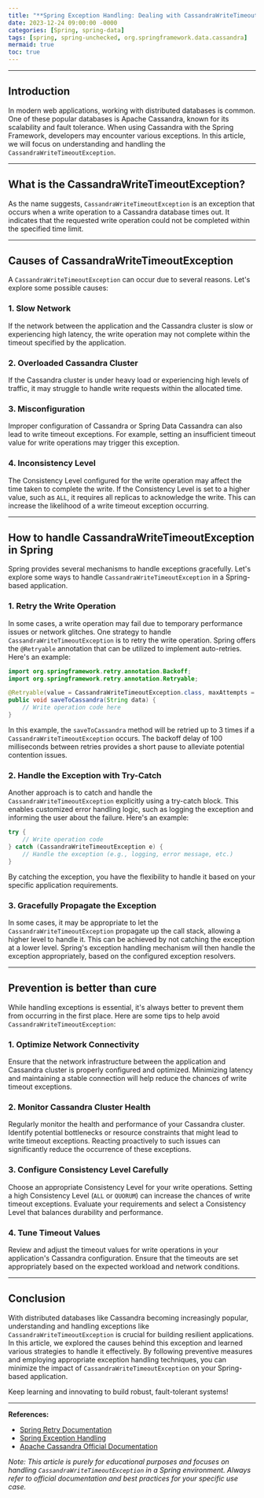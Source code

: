 ```yaml
---
title: "**Spring Exception Handling: Dealing with CassandraWriteTimeoutException**"
date: 2023-12-24 09:00:00 -0000
categories: [Spring, spring-data]
tags: [spring, spring-unchecked, org.springframework.data.cassandra]
mermaid: true
toc: true
---
```



---

## Introduction

In modern web applications, working with distributed databases is common. One of these popular databases is Apache Cassandra, known for its scalability and fault tolerance. When using Cassandra with the Spring Framework, developers may encounter various exceptions. In this article, we will focus on understanding and handling the `CassandraWriteTimeoutException`.

---

## What is the CassandraWriteTimeoutException?

As the name suggests, `CassandraWriteTimeoutException` is an exception that occurs when a write operation to a Cassandra database times out. It indicates that the requested write operation could not be completed within the specified time limit.

---

## Causes of CassandraWriteTimeoutException

A `CassandraWriteTimeoutException` can occur due to several reasons. Let's explore some possible causes:

### 1. Slow Network

If the network between the application and the Cassandra cluster is slow or experiencing high latency, the write operation may not complete within the timeout specified by the application.

### 2. Overloaded Cassandra Cluster

If the Cassandra cluster is under heavy load or experiencing high levels of traffic, it may struggle to handle write requests within the allocated time.

### 3. Misconfiguration

Improper configuration of Cassandra or Spring Data Cassandra can also lead to write timeout exceptions. For example, setting an insufficient timeout value for write operations may trigger this exception.

### 4. Inconsistency Level

The Consistency Level configured for the write operation may affect the time taken to complete the write. If the Consistency Level is set to a higher value, such as `ALL`, it requires all replicas to acknowledge the write. This can increase the likelihood of a write timeout exception occurring.

---

## How to handle CassandraWriteTimeoutException in Spring

Spring provides several mechanisms to handle exceptions gracefully. Let's explore some ways to handle `CassandraWriteTimeoutException` in a Spring-based application.

### 1. Retry the Write Operation

In some cases, a write operation may fail due to temporary performance issues or network glitches. One strategy to handle `CassandraWriteTimeoutException` is to retry the write operation. Spring offers the `@Retryable` annotation that can be utilized to implement auto-retries. Here's an example:

```java
import org.springframework.retry.annotation.Backoff;
import org.springframework.retry.annotation.Retryable;

@Retryable(value = CassandraWriteTimeoutException.class, maxAttempts = 3, backoff = @Backoff(delay = 100))
public void saveToCassandra(String data) {
    // Write operation code here
}
```

In this example, the `saveToCassandra` method will be retried up to 3 times if a `CassandraWriteTimeoutException` occurs. The backoff delay of 100 milliseconds between retries provides a short pause to alleviate potential contention issues.

### 2. Handle the Exception with Try-Catch

Another approach is to catch and handle the `CassandraWriteTimeoutException` explicitly using a try-catch block. This enables customized error handling logic, such as logging the exception and informing the user about the failure. Here's an example:

```java
try {
    // Write operation code
} catch (CassandraWriteTimeoutException e) {
    // Handle the exception (e.g., logging, error message, etc.)
}
```

By catching the exception, you have the flexibility to handle it based on your specific application requirements.

### 3. Gracefully Propagate the Exception

In some cases, it may be appropriate to let the `CassandraWriteTimeoutException` propagate up the call stack, allowing a higher level to handle it. This can be achieved by not catching the exception at a lower level. Spring's exception handling mechanism will then handle the exception appropriately, based on the configured exception resolvers.

---

## Prevention is better than cure

While handling exceptions is essential, it's always better to prevent them from occurring in the first place. Here are some tips to help avoid `CassandraWriteTimeoutException`:

### 1. Optimize Network Connectivity

Ensure that the network infrastructure between the application and Cassandra cluster is properly configured and optimized. Minimizing latency and maintaining a stable connection will help reduce the chances of write timeout exceptions.

### 2. Monitor Cassandra Cluster Health

Regularly monitor the health and performance of your Cassandra cluster. Identify potential bottlenecks or resource constraints that might lead to write timeout exceptions. Reacting proactively to such issues can significantly reduce the occurrence of these exceptions.

### 3. Configure Consistency Level Carefully

Choose an appropriate Consistency Level for your write operations. Setting a high Consistency Level (`ALL` or `QUORUM`) can increase the chances of write timeout exceptions. Evaluate your requirements and select a Consistency Level that balances durability and performance.

### 4. Tune Timeout Values

Review and adjust the timeout values for write operations in your application's Cassandra configuration. Ensure that the timeouts are set appropriately based on the expected workload and network conditions.

---

## Conclusion

With distributed databases like Cassandra becoming increasingly popular, understanding and handling exceptions like `CassandraWriteTimeoutException` is crucial for building resilient applications. In this article, we explored the causes behind this exception and learned various strategies to handle it effectively. By following preventive measures and employing appropriate exception handling techniques, you can minimize the impact of `CassandraWriteTimeoutException` on your Spring-based application.

Keep learning and innovating to build robust, fault-tolerant systems!

---

**References:**

- [Spring Retry Documentation](https://docs.spring.io/spring-batch/docs/4.3.x/reference/html/retry.html)
- [Spring Exception Handling](https://docs.spring.io/spring-boot/docs/2.6.2/reference/html/howto.html#howto-fallback-xhtml-examples)
- [Apache Cassandra Official Documentation](https://cassandra.apache.org/doc/latest/)

*Note: This article is purely for educational purposes and focuses on handling `CassandraWriteTimeoutException` in a Spring environment. Always refer to official documentation and best practices for your specific use case.*